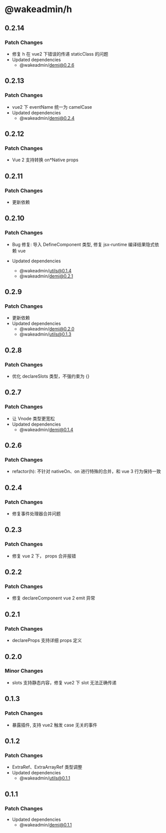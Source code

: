 # @wakeadmin/h

## 0.2.14

### Patch Changes

- 修复 h 在 vue2 下错误的传递 staticClass 的问题
- Updated dependencies
  - @wakeadmin/demi@0.2.6

## 0.2.13

### Patch Changes

- vue2 下 eventName 统一为 camelCase
- Updated dependencies
  - @wakeadmin/demi@0.2.4

## 0.2.12

### Patch Changes

- Vue 2 支持转换 on\*Native props

## 0.2.11

### Patch Changes

- 更新依赖

## 0.2.10

### Patch Changes

- Bug 修复: 导入 DefineComponent 类型, 修复 jsx-runtime 编译结果隐式依赖 vue

- Updated dependencies
  - @wakeadmin/utils@0.1.4
  - @wakeadmin/demi@0.2.1

## 0.2.9

### Patch Changes

- 更新依赖
- Updated dependencies
  - @wakeadmin/demi@0.2.0
  - @wakeadmin/utils@0.1.3

## 0.2.8

### Patch Changes

- 优化 declareSlots 类型，不强约束为 {}

## 0.2.7

### Patch Changes

- 让 Vnode 类型更宽松
- Updated dependencies
  - @wakeadmin/demi@0.1.4

## 0.2.6

### Patch Changes

- refactor(h): 不针对 nativeOn、on 进行特殊的合并，和 vue 3 行为保持一致

## 0.2.4

### Patch Changes

- 修复事件处理器合并问题

## 0.2.3

### Patch Changes

- 修复 vue 2 下， props 合并报错

## 0.2.2

### Patch Changes

- 修复 declareComponent vue 2 emit 异常

## 0.2.1

### Patch Changes

- declareProps 支持详细 props 定义

## 0.2.0

### Minor Changes

- slots 支持静态内容，修复 vue2 下 slot 无法正确传递

## 0.1.3

### Patch Changes

- 暴露插件, 支持 vue2 触发 case 无关的事件

## 0.1.2

### Patch Changes

- ExtraRef、ExtraArrayRef 类型调整
- Updated dependencies
  - @wakeadmin/utils@0.1.1

## 0.1.1

### Patch Changes

- Updated dependencies
  - @wakeadmin/demi@0.1.1
